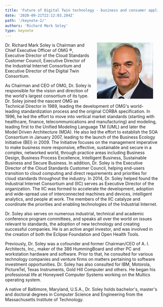 ```yaml
---
title: 'Future of Digital Twin technology - business and consumer applications'
date: '2020-09-21T22:12:03.284Z'
path: '/keynote-2/'
authors: 'Richard Mark Soley'
type: keynote
---
```


<img align="right" width="185" style="margin-left:16px;margin-right:16px" src="https://raw.githubusercontent.com/edoc2021/edoc2021.github.io/dev/content/images/Richard-Soley.jpg">

Dr. Richard Mark Soley is Chairman and Chief Executive Officer of OMG ®, Executive Director of the Cloud Standards Customer Council, Executive Director of the Industrial Internet Consortium and Executive Director of the Digital Twin Consortium.

As Chairman and CEO of OMG, Dr. Soley is responsible for the vision and direction of the world's largest consortium of its type. Dr. Soley joined the nascent OMG as Technical Director in 1989, leading the development of OMG's world-leading standardization process and the original CORBA specification. In 1996, he led the effort to move into vertical market standards (starting with healthcare, finance, telecommunications and manufacturing) and modeling, leading first to the Unified Modeling Language TM (UML) and later the Model Driven Architecture (MDA). He also led the effort to establish the SOA Consortium in January 2007, leading to the launch of the Business Ecology Initiative (BEI) in 2009. The Initiative focuses on the management imperative to make business more responsive, effective, sustainable and secure in a complex, networked world, through practice areas including Business Design, Business Process Excellence, Intelligent Business, Sustainable Business and Secure Business.  In addition, Dr. Soley is the Executive Director of the Cloud Standards Customer Council, helping end-users transition to cloud computing and direct requirements and priorities for cloud standards throughout the industry. In 2014, Dr. Soley helped found the Industrial Internet Consortium and (IIC) serves as Executive Director of the organization. The IIC was formed to accelerate the development, adoption and wide-spread use of interconnected machines and devices, intelligent analytics, and people at work. The members of the IIC catalyze and coordinate the priorities and enabling technologies of the Industrial Internet.

Dr. Soley also serves on numerous industrial, technical and academic conference program committees, and speaks all over the world on issues relevant to standards, the adoption of new technology and creating successful companies.  He is an active angel investor, and was involved in the creation of both the Eclipse Foundation and Open Health Tools.

Previously, Dr. Soley was a cofounder and former Chairman/CEO of A. I. Architects, Inc., maker of the 386 HummingBoard and other PC and workstation hardware and software. Prior to that, he consulted for various technology companies and venture firms on matters pertaining to software investment opportunities. Dr. Soley has also consulted for IBM, Motorola, PictureTel, Texas Instruments, Gold Hill Computer and others. He began his professional life at Honeywell Computer Systems working on the Multics operating system.

A native of Baltimore, Maryland, U.S.A., Dr. Soley holds bachelor's, master's and doctoral degrees in Computer Science and Engineering from the Massachusetts Institute of Technology.
